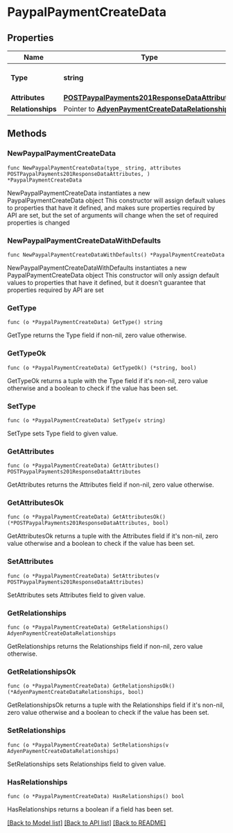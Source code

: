 # PaypalPaymentCreateData

## Properties

Name | Type | Description | Notes
------------ | ------------- | ------------- | -------------
**Type** | **string** | The resource&#39;s type | 
**Attributes** | [**POSTPaypalPayments201ResponseDataAttributes**](POSTPaypalPayments201ResponseDataAttributes.md) |  | 
**Relationships** | Pointer to [**AdyenPaymentCreateDataRelationships**](AdyenPaymentCreateDataRelationships.md) |  | [optional] 

## Methods

### NewPaypalPaymentCreateData

`func NewPaypalPaymentCreateData(type_ string, attributes POSTPaypalPayments201ResponseDataAttributes, ) *PaypalPaymentCreateData`

NewPaypalPaymentCreateData instantiates a new PaypalPaymentCreateData object
This constructor will assign default values to properties that have it defined,
and makes sure properties required by API are set, but the set of arguments
will change when the set of required properties is changed

### NewPaypalPaymentCreateDataWithDefaults

`func NewPaypalPaymentCreateDataWithDefaults() *PaypalPaymentCreateData`

NewPaypalPaymentCreateDataWithDefaults instantiates a new PaypalPaymentCreateData object
This constructor will only assign default values to properties that have it defined,
but it doesn't guarantee that properties required by API are set

### GetType

`func (o *PaypalPaymentCreateData) GetType() string`

GetType returns the Type field if non-nil, zero value otherwise.

### GetTypeOk

`func (o *PaypalPaymentCreateData) GetTypeOk() (*string, bool)`

GetTypeOk returns a tuple with the Type field if it's non-nil, zero value otherwise
and a boolean to check if the value has been set.

### SetType

`func (o *PaypalPaymentCreateData) SetType(v string)`

SetType sets Type field to given value.


### GetAttributes

`func (o *PaypalPaymentCreateData) GetAttributes() POSTPaypalPayments201ResponseDataAttributes`

GetAttributes returns the Attributes field if non-nil, zero value otherwise.

### GetAttributesOk

`func (o *PaypalPaymentCreateData) GetAttributesOk() (*POSTPaypalPayments201ResponseDataAttributes, bool)`

GetAttributesOk returns a tuple with the Attributes field if it's non-nil, zero value otherwise
and a boolean to check if the value has been set.

### SetAttributes

`func (o *PaypalPaymentCreateData) SetAttributes(v POSTPaypalPayments201ResponseDataAttributes)`

SetAttributes sets Attributes field to given value.


### GetRelationships

`func (o *PaypalPaymentCreateData) GetRelationships() AdyenPaymentCreateDataRelationships`

GetRelationships returns the Relationships field if non-nil, zero value otherwise.

### GetRelationshipsOk

`func (o *PaypalPaymentCreateData) GetRelationshipsOk() (*AdyenPaymentCreateDataRelationships, bool)`

GetRelationshipsOk returns a tuple with the Relationships field if it's non-nil, zero value otherwise
and a boolean to check if the value has been set.

### SetRelationships

`func (o *PaypalPaymentCreateData) SetRelationships(v AdyenPaymentCreateDataRelationships)`

SetRelationships sets Relationships field to given value.

### HasRelationships

`func (o *PaypalPaymentCreateData) HasRelationships() bool`

HasRelationships returns a boolean if a field has been set.


[[Back to Model list]](../README.md#documentation-for-models) [[Back to API list]](../README.md#documentation-for-api-endpoints) [[Back to README]](../README.md)


